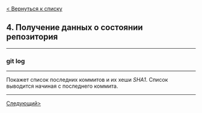 [< Вернуться к списку](./readme.md "На главную")

## 4. Получение данных о состоянии репозитория
---
### git log 
---
Покажет список последних коммитов и их хеши *SHA1*. Список выводится начиная с последнего коммита.

---
[Следующий>](./13git-show.md "Next")